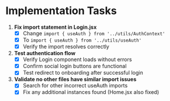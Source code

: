 # Implementation Tasks

1. **Fix import statement in Login.jsx**
   - [x] Change `import { useAuth } from '../utils/AuthContext'` 
   - [x] To `import { useAuth } from '../utils/useAuth'`
   - [x] Verify the import resolves correctly

2. **Test authentication flow**
   - [x] Verify Login component loads without errors
   - [x] Confirm social login buttons are functional
   - [x] Test redirect to onboarding after successful login

3. **Validate no other files have similar import issues**
   - [x] Search for other incorrect useAuth imports
   - [x] Fix any additional instances found (Home.jsx also fixed)
